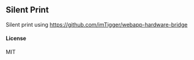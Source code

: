 ## Silent Print

Silent print using https://github.com/imTigger/webapp-hardware-bridge

#### License

MIT